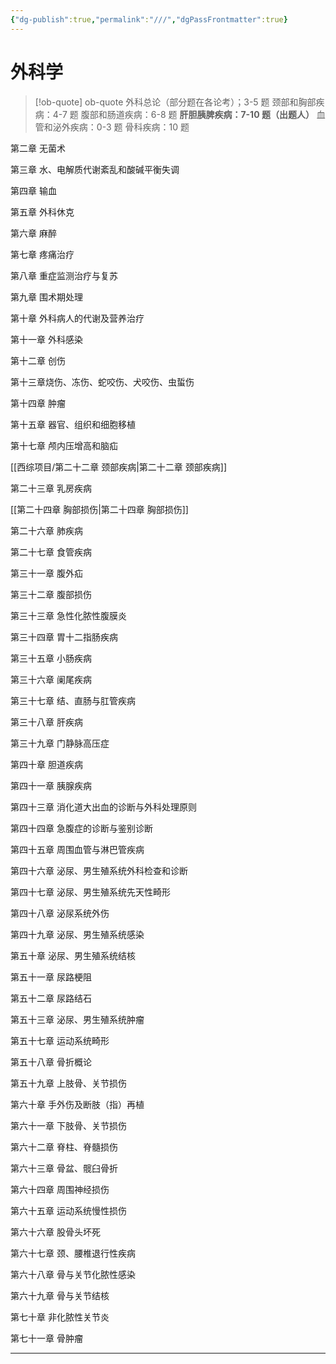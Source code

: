 ```yaml
---
{"dg-publish":true,"permalink":"///","dgPassFrontmatter":true}
---
```


# 外科学

> [!ob-quote] ob-quote
外科总论（部分题在各论考）；3-5 题
颈部和胸部疾病：4-7 题
腹部和肠道疾病：6-8 题
**肝胆胰脾疾病：7-10 题（出题人）**
血管和泌外疾病：0-3 题
骨科疾病：10 题

第二章 无菌术

第三章 水、电解质代谢紊乱和酸碱平衡失调

第四章 输血

第五章 外科休克

第六章 麻醉

第七章 疼痛治疗

第八章 重症监测治疗与复苏

第九章 围术期处理

第十章 外科病人的代谢及营养治疗

第十一章 外科感染

第十二章 创伤

第十三章烧伤、冻伤、蛇咬伤、犬咬伤、虫蜇伤

第十四章 肿瘤

第十五章 器官、组织和细胞移植

第十七章 颅内压增高和脑疝

[[西综项目/第二十二章 颈部疾病\|第二十二章 颈部疾病]]

第二十三章 乳房疾病

[[第二十四章 胸部损伤\|第二十四章 胸部损伤]]

第二十六章 肺疾病

第二十七章 食管疾病

第三十一章 腹外疝

第三十二章 腹部损伤

第三十三章 急性化脓性腹膜炎

第三十四章 胃十二指肠疾病

第三十五章 小肠疾病

第三十六章 阑尾疾病

第三十七章 结、直肠与肛管疾病

第三十八章 肝疾病

第三十九章 门静脉高压症

第四十章 胆道疾病

第四十一章 胰腺疾病

第四十三章 消化道大出血的诊断与外科处理原则

第四十四章 急腹症的诊断与鉴别诊断

第四十五章 周围血管与淋巴管疾病

第四十六章 泌尿、男生殖系统外科检查和诊断

第四十七章 泌尿、男生殖系统先天性畸形

第四十八章 泌尿系统外伤

第四十九章 泌尿、男生殖系统感染

第五十章 泌尿、男生殖系统结核

第五十一章 尿路梗阻

第五十二章 尿路结石

第五十三章 泌尿、男生殖系统肿瘤

第五十七章 运动系统畸形

第五十八章 骨折概论

第五十九章 上肢骨、关节损伤

第六十章 手外伤及断肢（指）再植

第六十一章 下肢骨、关节损伤

第六十二章 脊柱、脊髓损伤

第六十三章 骨盆、髋臼骨折

第六十四章 周围神经损伤

第六十五章 运动系统慢性损伤

第六十六章 股骨头坏死

第六十七章 颈、腰椎退行性疾病

第六十八章 骨与关节化脓性感染

第六十九章 骨与关节结核

第七十章 非化脓性关节炎

第七十一章 骨肿瘤

---